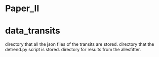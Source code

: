 # Paper_II


# data_transits 
directory that all the json files of the transits are stored.
directory that the detrend.py script is stored.
directory for results from the allesfitter.